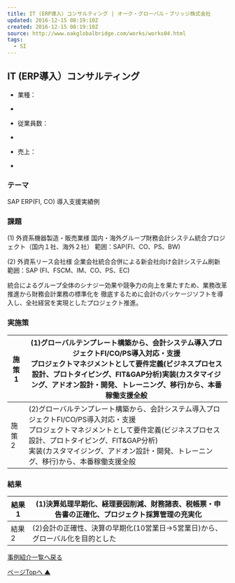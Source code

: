 ```yaml
---
title: IT (ERP導入）コンサルティング | オーク・グローバル・ブリッジ株式会社
updated: 2016-12-15 08:19:10Z
created: 2016-12-15 08:19:10Z
source: http://www.oakglobalbridge.com/works/works04.html
tags:
  - SI
---
```


## IT (ERP導入）コンサルティング

- 業種：

 -

- 従業員数：

 -

- 売上：

 -

### テーマ

SAP ERP(FI, CO) 導入支援実績例

### 課題

(1) 外資系機器製造・販売業様
国内・海外グループ財務会計システム統合プロジェクト（国内１社、海外２社）
範囲：SAP(FI、CO、PS、BW)

(2) 外資系リース会社様
企業会社統合合併による新会社向け会計システム刷新
範囲：SAP (FI、FSCM、IM、CO、PS、EC)

統合によるグループ全体のシナジー効果や競争力の向上を果たすため、業務改革推進から財務会計業務の標準化を 徹底するために会計のパッケージソフトを導入し、全社経営を実現としたプロジェクト推進。

### 実施策

| 施策 1 | (1)グローバルテンプレート構築から、会計システム導入プロジェクトFI/CO/PS導入対応・支援<br>プロジェクトマネジメントとして要件定義(ビジネスプロセス設計、プロトタイピング、FIT&GAP分析)実装(カスタマイジング、アドオン設計・開発、トレーニング、移行)から、本番稼働支援全般 |
| --- | --- |
| 施策 2 | (2)グローバルテンプレート構築から、会計システム導入プロジェクトFI/CO/PS導入対応・支援<br>プロジェクトマネジメントとして要件定義(ビジネスプロセス設計、プロトタイピング、FIT&GAP分析)<br>実装(カスタマイジング、アドオン設計・開発、トレーニング、移行)から、本番稼働支援全般 |

### 結果

| 結果 1 | (1)決算処理早期化、経理要因削減、財務諸表、税帳票・申告書の正確化、プロジェクト採算管理の充実化 |
| --- | --- |
| 結果 2 | (2)会計の正確性、決算の早期化(10営業日→5営業日)から、グローバル化を目的とした |

[事例紹介一覧へ戻る](http://www.oakglobalbridge.com/works/)

[ページTopへ ▲](http://www.oakglobalbridge.com/works/works04.html#)